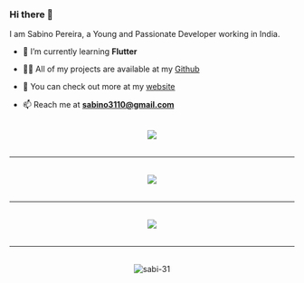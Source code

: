 ### Hi there 👋

I am Sabino Pereira, a Young and Passionate Developer working in India.

- 🧠 I’m currently learning **Flutter**

- 👨‍💻 All of my projects are available at my [Github](https://github.com/sabi-31)

- 📝 You can check out more at my [website](https://sabino.social)

- 📫 Reach me at **sabino3110@gmail.com**

<br>
<div align="center" ><img src="https://github-readme-stats.vercel.app/api?username=sabi-31&show_icons=true&hide_border=true&theme=dracula"></div>
<br>
<hr>
<br>
<div align="center" ><img src="https://github-readme-stats.vercel.app/api/top-langs/?username=sabi-31&theme=dracula&hide=batchfile"></div>
<br>
<hr>
<br>
<div align="center" ><img src="https://github-profile-trophy.vercel.app/?username=sabi-31&theme=dracula&count_private=true"></div>
<br>
<hr>
<br>
<div align="center" ><img src="https://github-readme-streak-stats.herokuapp.com/?user=sabi-31&theme=dracula&" alt="sabi-31""></div>
